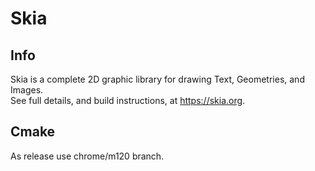 # Skia

## Info

Skia is a complete 2D graphic library for drawing Text, Geometries, and Images.  
See full details, and build instructions, at <https://skia.org>.

## Cmake

As release use chrome/m120 branch.
